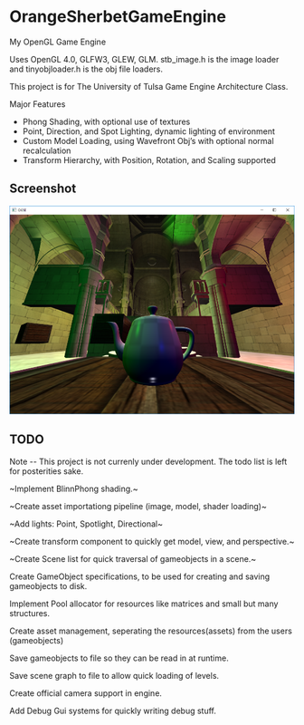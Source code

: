 # OrangeSherbetGameEngine
My OpenGL Game Engine

Uses OpenGL 4.0, GLFW3, GLEW, GLM. 
stb_image.h is the image loader and tinyobjloader.h is the obj file loaders.

This project is for The University of Tulsa Game Engine Architecture Class.

Major Features
 * Phong Shading, with optional use of textures
 * Point, Direction, and Spot Lighting, dynamic lighting of environment 
 * Custom Model Loading, using Wavefront Obj’s with optional normal recalculation
 * Transform Hierarchy, with Position, Rotation, and Scaling supported 

## Screenshot
![](https://github.com/cdgiessen/OrangeSherbetGameEngine/blob/master/ADS%20with%20point%2C%20dir%2C%20and%20spot%20lights%20working.PNG)


## TODO 
Note -- This project is not currenly under development. The todo list is left for posterities sake.


~Implement BlinnPhong shading.~

~Create asset importationg pipeline (image, model, shader loading)~

~Add lights: Point, Spotlight, Directional~

~Create transform component to quickly get model, view, and perspective.~

~Create Scene list for quick traversal of gameobjects in a scene.~

Create GameObject specifications, to be used for creating and saving gameobjects to disk.

Implement Pool allocator for resources like matrices and small but many structures.

Create asset management, seperating the resources(assets) from the users (gameobjects)

Save gameobjects to file so they can be read in at runtime.

Save scene graph to file to allow quick loading of levels.

Create official camera support in engine.

Add Debug Gui systems for quickly writing debug stuff.

